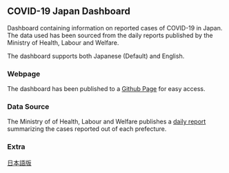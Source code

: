 ## COVID-19 Japan Dashboard 

Dashboard containing information on reported cases of COVID-19 in Japan. The data used has been sourced from the daily reports published by the Ministry of Health, Labour and Welfare.

The dashboard supports both Japanese (Default) and English.

### Webpage

The dashboard has been published to a [Github Page](https://shusinthebox.github.io/covid19-jp/) for easy access.

### Data Source

The Ministry of of Health, Labour and Welfare publishes a [daily report](https://www.mhlw.go.jp/stf/seisakunitsuite/bunya/0000121431_00086.html) summarizing the cases reported out of each prefecture.

### Extra

[日本語版](README-ja.md)
